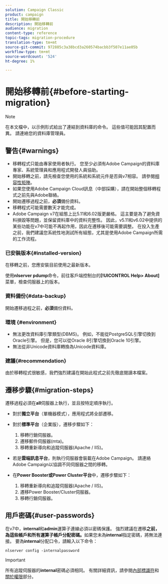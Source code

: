 ```yaml
---
solution: Campaign Classic
product: campaign
title: 開始移轉前
description: 開始移轉前
audience: migration
content-type: reference
topic-tags: migration-procedure
translation-type: tm+mt
source-git-commit: 972885c3a38bcd3a260574bacbb3f507e11ae05b
workflow-type: tm+mt
source-wordcount: '524'
ht-degree: 1%

---
```



# 開始移轉前{#before-starting-migration}

>[!NOTE]
>
>在本文檔中，以示例形式給出了連結到資料庫的命令。 這些值可能因其配置而異。 請連絡您的資料庫管理員。

## 警告{#warnings}

* 移轉程式只能由專家使用者執行。 您至少必須有Adobe Campaign的資料庫專家、系統管理員和應用程式開發人員協助。
* 開始移轉之前，請先檢查您使用的系統和系統元件是否與v7相容。 請參閱[相容性矩陣](../../rn/using/compatibility-matrix.md)。
* 如果您使用Adobe Campaign Cloud訊息（中部採購），請在開始整個移轉程式之前先與Adobe聯絡。
* 開始遷移過程之前，**必須**&#x200B;備份資料。
* 移轉程式可能需要數天才能完成。
* Adobe Campaign v7在組態上比5.11和6.02版更嚴格。 這主要是為了避免資料損毀等問題，並保留資料庫中的資料完整性。 因此，v5.11和v6.02中提供的某些功能在v7中可能不再起作用，因此在遷移後可能需要調整。 在投入生產之前，我們建議您系統性地測試所有組態，尤其是使用Adobe Campaign所需的工作流程。

### 已安裝版本{#installed-version}

在移轉之前，您應安裝目前使用之最新版本。

使用&#x200B;**nlserver pdump**&#x200B;命令，前往客戶端控制台的&#x200B;**[!UICONTROL Help> About]**&#x200B;菜單，檢查伺服器上的版本。

### 資料備份{#data-backup}

開始遷移過程之前，**必須**&#x200B;備份資料。

### 環境 {#environment}

* 無法更改資料庫引擎類型(DBMS)。 例如，不能從PostgreSQL引擎切換到Oracle引擎。 但是，您可以從Oracle 8引擎切換到Oracle 10引擎。
* 無法從非Unicode資料庫轉換為Unicode資料庫。

### 建議{#recommendation}

由於移轉程式很敏感，我們強烈建議在開始此程式之前先徹底閱讀本檔案。

## 遷移步驟{#migration-steps}

遷移過程必須在&#x200B;**all**&#x200B;伺服器上執行，並且按特定順序執行。

* 對於&#x200B;**獨立平台**（單機器模式），應用程式將全部遷移。
* 對於&#x200B;**標準平台**（企業版），遷移步驟如下：

   1. 移轉行銷伺服器。
   1. 遷移郵件伺服器(mta)。
   1. 移轉重新導向和追蹤伺服器(Apache / IIS)。

* 若是&#x200B;**雲端訊息平台**，則執行伺服器會裝載在Adobe Campaign。 請連絡Adobe Campaign以協調不同伺服器之間的移轉。
* 在&#x200B;**Power Booster或Power Cluster平台**&#x200B;中，遷移步驟如下：

   1. 移轉重新導向和追蹤伺服器(Apache / IIS)。
   1. 遷移Power Booster/Cluster伺服器。
   1. 移轉行銷伺服器。

## 用戶密碼{#user-passwords}

在v7中，**internal**&#x200B;和&#x200B;**admin**&#x200B;運算子連線必須以密碼保護。 強烈建議在遷移&#x200B;**之前，為這些帳戶和所有運算子帳戶分配密碼。**&#x200B;如果您未為&#x200B;**internal**&#x200B;指定密碼，將無法連接。 要為&#x200B;**internal**&#x200B;分配口令，請輸入以下命令：

```
nlserver config -internalpassword
```

>[!IMPORTANT]
>
>所有追蹤伺服器的&#x200B;**internal**&#x200B;密碼必須相同。 有關詳細資訊，請參閱[內部標識符](../../installation/using/campaign-server-configuration.md#internal-identifier)和[關於權限](../../platform/using/access-management.md#about-permissions)部分。

